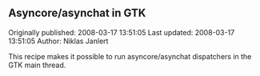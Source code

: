 ## Asyncore/asynchat in GTK 
Originally published: 2008-03-17 13:51:05 
Last updated: 2008-03-17 13:51:05 
Author: Niklas Janlert 
 
This recipe makes it possible to run asyncore/asynchat dispatchers in the GTK main thread.